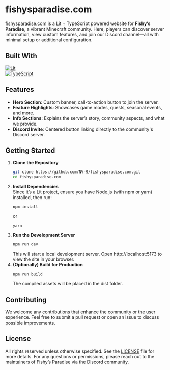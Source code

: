 # fishysparadise.com

[fishysparadise.com](https://fishysparadise.com) is a Lit + TypeScript powered website for **Fishy’s Paradise**, a vibrant Minecraft community. Here, players can discover server information, view custom features, and join our Discord channel—all with minimal setup or additional configuration.

## Built With
[![Lit](https://img.shields.io/badge/Lit-324FFF?style=for-the-badge&logo=lit&logoColor=white)](https://lit.dev/)  
[![TypeScript](https://img.shields.io/badge/typescript-007ACC?style=for-the-badge&logo=typescript&logoColor=white)](https://www.typescriptlang.org/)  

## Features
- **Hero Section**: Custom banner, call-to-action button to join the server.
- **Feature Highlights**: Showcases game modes, quests, seasonal events, and more.
- **Info Sections**: Explains the server’s story, community aspects, and what we provide.
- **Discord Invite**: Centered button linking directly to the community's Discord server.

## Getting Started
1. **Clone the Repository**  
    ```bash
    git clone https://github.com/NV-9/fishysparadise.com.git
    cd fishysparadise.com
    ```
2. **Install Dependencies**  
    Since it’s a Lit project, ensure you have Node.js (with npm or yarn) installed, then run:
    ```
    npm install
    ```
    or  
    ```
    yarn
    ```
3. **Run the Development Server**  
    ```
    npm run dev
    ```
    This will start a local development server. Open http://localhost:5173 to view the site in your browser.
4. **(Optionally) Build for Production**
    ```
    npm run build
    ```
    The compiled assets will be placed in the dist folder.

## Contributing
We welcome any contributions that enhance the community or the user experience. Feel free to submit a pull request or open an issue to discuss possible improvements.

## License
All rights reserved unless otherwise specified. See the [LICENSE](./LICENSE) file for more details. For any questions or permissions, please reach out to the maintainers of Fishy’s Paradise via the Discord community.
